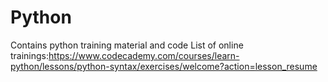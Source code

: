 # Python
Contains python training material and code
List of online trainings:https://www.codecademy.com/courses/learn-python/lessons/python-syntax/exercises/welcome?action=lesson_resume

